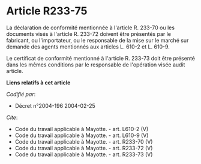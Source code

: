 # Article R233-75

La déclaration de conformité mentionnée à l'article R. 233-70 ou les documents visés à l'article R. 233-72 doivent être
présentés par le fabricant, ou l'importateur, ou le responsable de la mise sur le marché sur demande des agents mentionnés
aux articles L. 610-2 et L. 610-9. 

Le certificat de conformité mentionné à l'article R. 233-73 doit être présenté dans les mêmes conditions par le responsable
de l'opération visée audit article.

**Liens relatifs à cet article**

_Codifié par_:

  - Décret n°2004-196 2004-02-25

_Cite_:

  - Code du travail applicable à Mayotte. - art. L610-2 (V)
  - Code du travail applicable à Mayotte. - art. L610-9 (V)
  - Code du travail applicable à Mayotte. - art. R233-70 (V)
  - Code du travail applicable à Mayotte. - art. R233-72 (V)
  - Code du travail applicable à Mayotte. - art. R233-73 (V)
